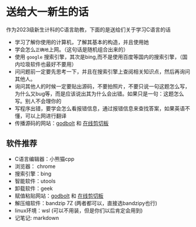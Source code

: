 # 送给大一新生的话

作为2023级新生计科的C语言助教，下面的是送给们关于学习C语言的话

- 学习了解你使用的计算机，了解其基本的构造，并且使用她
- 学会怎么`正确地`上网。（这句话是随机组合出来的）
- 使用 `google` 搜索引擎，其次是bing,而不是使用百度等国内的搜索引擎，（国内垃圾软件也最好不要用）
- 问问题前一定要先思考一下，并且在搜索引擎上查阅相关知识点，然后再询问其他人。
- 询问其他人的时候一定要贴出源码，不要拍照片，不要只说一句这题怎么写，为什么又bug等，而是应该说出其为什么会出错。如果只是一句：这题怎么写。别人不会理你的
- 写程序出错，要学会怎么看报错信息，通过报错信息来查找答案，如果英语不懂，可以上网进行翻译
- 传播源码的网站：[godbolt](https://godbolt.org/) 和 [在线剪切板](https://paste.nugine.xyz/)

## 软件推荐

- C语言编辑器：小熊猫cpp
- 浏览器： chrome
- 搜索引擎：bing
- 智能软件：utools
- 卸载软件：geek
- 赋值粘贴网站：[godbolt](https://godbolt.org/) 和 [在线剪切板](https://paste.nugine.xyz/)
- 解压缩软件：bandzip 7Z (两者都可以，直接选bandzipy也行)
- linux环境：wsl (可以不用装，但是你们以后肯定会用到)
- 记笔记: markdown